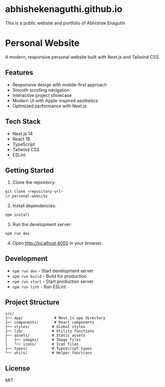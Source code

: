 # abhishekenaguthi.github.io
This is a public website and portfolio of Abhishek Enaguthi

# Personal Website

A modern, responsive personal website built with Next.js and Tailwind CSS.

## Features

- Responsive design with mobile-first approach
- Smooth scrolling navigation
- Interactive project showcase
- Modern UI with Apple-inspired aesthetics
- Optimized performance with Next.js

## Tech Stack

- Next.js 14
- React 18
- TypeScript
- Tailwind CSS
- ESLint

## Getting Started

1. Clone the repository:
```bash
git clone <repository-url>
cd personal-website
```

2. Install dependencies:
```bash
npm install
```

3. Run the development server:
```bash
npm run dev
```

4. Open [http://localhost:4000](http://localhost:4000) in your browser.

## Development

- `npm run dev` - Start development server
- `npm run build` - Build for production
- `npm run start` - Start production server
- `npm run lint` - Run ESLint

## Project Structure

```
src/
├── app/              # Next.js app directory
├── components/       # React components
├── styles/          # Global styles
├── lib/             # Utility functions
├── assets/          # Static assets
│   ├── images/      # Image files
│   └── icons/       # Icon files
├── types/           # TypeScript types
└── utils/           # Helper functions
```

## License

MIT 
